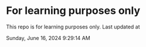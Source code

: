 # For learning purposes only
This repo is for learning purposes only.
Last updated at

Sunday, June 16, 2024 9:29:14 AM

